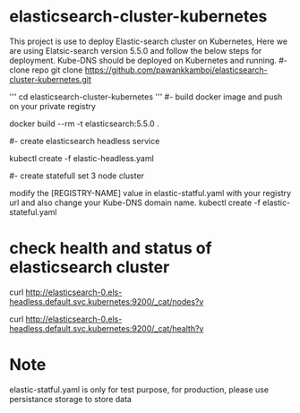 # elasticsearch-cluster-kubernetes

This project is use to deploy Elastic-search cluster on Kubernetes, Here we are using Elatsic-search version 5.5.0 and follow the below steps for deployment. Kube-DNS should be deployed on Kubernetes and running.
#- clone repo
git clone https://github.com/pawankkamboj/elasticsearch-cluster-kubernetes.git

'''
cd elasticsearch-cluster-kubernetes
'''
#- build docker image and push on your private registry

docker build --rm -t elasticsearch:5.5.0 .

#- create elasticsearch headless service 

kubectl create -f elastic-headless.yaml

#- create statefull set 3 node cluster

modify the [REGISTRY-NAME] value in elastic-statful.yaml with your registry url and also change your Kube-DNS domain name.
kubectl create -f elastic-stateful.yaml


# check health and status of elasticsearch cluster

curl http://elasticsearch-0.els-headless.default.svc.kubernetes:9200/_cat/nodes?v

curl http://elasticsearch-0.els-headless.default.svc.kubernetes:9200/_cat/health?v

# Note

elastic-statful.yaml is only for test purpose, for production, please use persistance storage to store data
